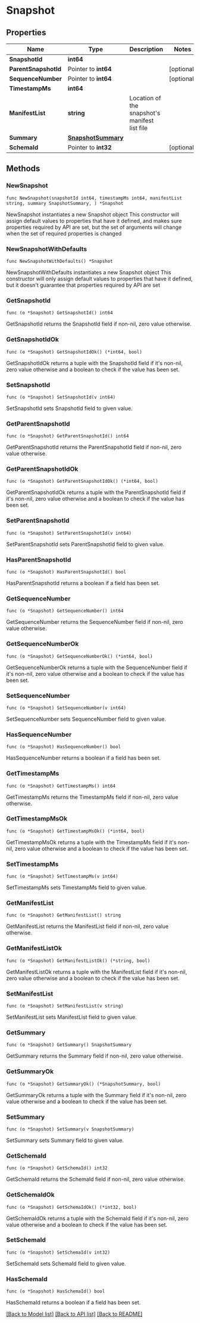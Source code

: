 # Snapshot

## Properties

Name | Type | Description | Notes
------------ | ------------- | ------------- | -------------
**SnapshotId** | **int64** |  | 
**ParentSnapshotId** | Pointer to **int64** |  | [optional] 
**SequenceNumber** | Pointer to **int64** |  | [optional] 
**TimestampMs** | **int64** |  | 
**ManifestList** | **string** | Location of the snapshot&#39;s manifest list file | 
**Summary** | [**SnapshotSummary**](SnapshotSummary.md) |  | 
**SchemaId** | Pointer to **int32** |  | [optional] 

## Methods

### NewSnapshot

`func NewSnapshot(snapshotId int64, timestampMs int64, manifestList string, summary SnapshotSummary, ) *Snapshot`

NewSnapshot instantiates a new Snapshot object
This constructor will assign default values to properties that have it defined,
and makes sure properties required by API are set, but the set of arguments
will change when the set of required properties is changed

### NewSnapshotWithDefaults

`func NewSnapshotWithDefaults() *Snapshot`

NewSnapshotWithDefaults instantiates a new Snapshot object
This constructor will only assign default values to properties that have it defined,
but it doesn't guarantee that properties required by API are set

### GetSnapshotId

`func (o *Snapshot) GetSnapshotId() int64`

GetSnapshotId returns the SnapshotId field if non-nil, zero value otherwise.

### GetSnapshotIdOk

`func (o *Snapshot) GetSnapshotIdOk() (*int64, bool)`

GetSnapshotIdOk returns a tuple with the SnapshotId field if it's non-nil, zero value otherwise
and a boolean to check if the value has been set.

### SetSnapshotId

`func (o *Snapshot) SetSnapshotId(v int64)`

SetSnapshotId sets SnapshotId field to given value.


### GetParentSnapshotId

`func (o *Snapshot) GetParentSnapshotId() int64`

GetParentSnapshotId returns the ParentSnapshotId field if non-nil, zero value otherwise.

### GetParentSnapshotIdOk

`func (o *Snapshot) GetParentSnapshotIdOk() (*int64, bool)`

GetParentSnapshotIdOk returns a tuple with the ParentSnapshotId field if it's non-nil, zero value otherwise
and a boolean to check if the value has been set.

### SetParentSnapshotId

`func (o *Snapshot) SetParentSnapshotId(v int64)`

SetParentSnapshotId sets ParentSnapshotId field to given value.

### HasParentSnapshotId

`func (o *Snapshot) HasParentSnapshotId() bool`

HasParentSnapshotId returns a boolean if a field has been set.

### GetSequenceNumber

`func (o *Snapshot) GetSequenceNumber() int64`

GetSequenceNumber returns the SequenceNumber field if non-nil, zero value otherwise.

### GetSequenceNumberOk

`func (o *Snapshot) GetSequenceNumberOk() (*int64, bool)`

GetSequenceNumberOk returns a tuple with the SequenceNumber field if it's non-nil, zero value otherwise
and a boolean to check if the value has been set.

### SetSequenceNumber

`func (o *Snapshot) SetSequenceNumber(v int64)`

SetSequenceNumber sets SequenceNumber field to given value.

### HasSequenceNumber

`func (o *Snapshot) HasSequenceNumber() bool`

HasSequenceNumber returns a boolean if a field has been set.

### GetTimestampMs

`func (o *Snapshot) GetTimestampMs() int64`

GetTimestampMs returns the TimestampMs field if non-nil, zero value otherwise.

### GetTimestampMsOk

`func (o *Snapshot) GetTimestampMsOk() (*int64, bool)`

GetTimestampMsOk returns a tuple with the TimestampMs field if it's non-nil, zero value otherwise
and a boolean to check if the value has been set.

### SetTimestampMs

`func (o *Snapshot) SetTimestampMs(v int64)`

SetTimestampMs sets TimestampMs field to given value.


### GetManifestList

`func (o *Snapshot) GetManifestList() string`

GetManifestList returns the ManifestList field if non-nil, zero value otherwise.

### GetManifestListOk

`func (o *Snapshot) GetManifestListOk() (*string, bool)`

GetManifestListOk returns a tuple with the ManifestList field if it's non-nil, zero value otherwise
and a boolean to check if the value has been set.

### SetManifestList

`func (o *Snapshot) SetManifestList(v string)`

SetManifestList sets ManifestList field to given value.


### GetSummary

`func (o *Snapshot) GetSummary() SnapshotSummary`

GetSummary returns the Summary field if non-nil, zero value otherwise.

### GetSummaryOk

`func (o *Snapshot) GetSummaryOk() (*SnapshotSummary, bool)`

GetSummaryOk returns a tuple with the Summary field if it's non-nil, zero value otherwise
and a boolean to check if the value has been set.

### SetSummary

`func (o *Snapshot) SetSummary(v SnapshotSummary)`

SetSummary sets Summary field to given value.


### GetSchemaId

`func (o *Snapshot) GetSchemaId() int32`

GetSchemaId returns the SchemaId field if non-nil, zero value otherwise.

### GetSchemaIdOk

`func (o *Snapshot) GetSchemaIdOk() (*int32, bool)`

GetSchemaIdOk returns a tuple with the SchemaId field if it's non-nil, zero value otherwise
and a boolean to check if the value has been set.

### SetSchemaId

`func (o *Snapshot) SetSchemaId(v int32)`

SetSchemaId sets SchemaId field to given value.

### HasSchemaId

`func (o *Snapshot) HasSchemaId() bool`

HasSchemaId returns a boolean if a field has been set.


[[Back to Model list]](../README.md#documentation-for-models) [[Back to API list]](../README.md#documentation-for-api-endpoints) [[Back to README]](../README.md)


